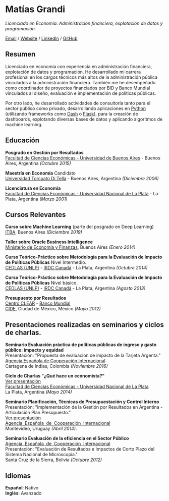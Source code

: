# Matías Grandi

_Licenciado en Economía. Administración financiera, explotación de datos y programación._ <br>

[Email](mailto:matiasgrandi@gmail.com) / [Website](https://matog.github.io/cv) / [LinkedIn](https://www.linkedin.com/in/matias-manuel-grandi-0903273//) / [GitHub](https://github.com/matog/) 

## Resumen
Licenciado en economía con experiencia en administración financiera, explotación de datos y programación.
He desarrollado mi carrera profesional en los cargos técnicos más altos de la administración pública vinculados a la administración financiera. También me he desempeñado como coordinador de proyectos financiados por BID y Banco Mundial vinculados al diseño, evaluación e implementación de políticas públicas.

Por otro lado, he desarrollado actividades de consultoría tanto para el sector público como privado, desarrollando aplicaciones en [Python](https://www.python.org/) (utilizando frameworks como [Dash](https://plotly.com/dash/) o [Flask](https://flask.palletsprojects.com/en/1.1.x/)), para la creación de dashboards, explotando diversas bases de datos y aplicando algoritmos de machine learning.

## Educación

**Posgrado en Gestión por Resultados**<br>
[Facultad de Ciencias Económicas - Universidad de Buenos Aires](https://www.economicas.uba.ar/) - Buenos Aires, Argentina _(Octubre 2015)_ <br>

**Maestría en Economía** Candidato<br>
[Universidad Torcuato Di Tella](https://www.utdt.edu/) - Buenos Aires, Argentina _(Diciembre 2006)_

**Licenciatura en Economía** <br>
[Facultad de Ciencias Económicas - Universidad Nacional de La Plata](https://www.econo.unlp.edu.ar/) - La Plata, Argentina _(Marzo 2001)_

## Cursos Relevantes

**Curso sobre Machine Learning** (parte del posgrado en Deep Learning)<br>
[ITBA](http://wwww.itba.edu.ar), Buenos Aires _(Diciembre 2019)_

**Taller sobre Oracle Business Intelligence** <br>
[Ministerio de Economía y Finanzas](http://wwww.mecon.gob.ar), Buenos Aires _(Enero 2014)_

**Curso Teórico-Práctico sobre Metodología para la Evaluación de Impacto de Políticas Públicas** Nivel Intermedio.<br>
[CEDLAS (UNLP)](https://www.cedlas.econo.unlp.edu.ar/) - [IRDC Canadá](https://www.idrc.ca/) - La Plata, Argentina _(Octubre 2014)_<br>

**Curso Teórico-Práctico sobre Metodología para la Evaluación de Impacto de Políticas Públicas** Nivel básico.<br>
[CEDLAS (UNLP)](https://www.cedlas.econo.unlp.edu.ar/) - [IRDC Canadá](https://www.idrc.ca/) - La Plata, Argentina _(Agosto 2013)_<br>

**Presupuesto por Resultados** <br>
[Centro CLEAR](https://clear-lac.org/) - [Banco Mundial](htttp://www.bancomundial.org/)<br>
[CIDE](htttp://www.bancomundial.org/), Ciudad de México, México _(Mayo 2012)_



## Presentaciones realizadas en seminarios y ciclos de charlas.
**Seminario Evaluación práctica de políticas públicas de ingreso y gasto público: impacto y equidad**<br> 
Presentación: "Propuesta de evaluación de impacto de la Tarjeta Argenta."<br>
[Agencia Española de Cooperación Internacional](http://www.aecidcf.org.co/) <br>
Cartagena de Indias, Colombia _(Noviembre 2016)_

**Ciclo de Charlas "¿Qué hace un economista?"**<br>
[Ver presentación](https://github.com/matog/Que_hace_un_economista)<br>
[Facultad de Ciencias Económicas - Universidad Nacional de La Plata](https://www.econo.unlp.edu.ar/) <br>
La Plata, Argentina _(Mayo 2014)_

**Seminario Planificación, Técnicas de Presupuestación y Control Interno** <br> 
Presentación: "Implementación de la Gestión por Resultados en Argentina - Articulación Plan Presupuesto."<br>
[Ver presentación](https://github.com/matog/articulacion_plan_presupuesto)<br>
[Agencia  Española  de  Cooperación  Internacional](https://www.aecid.org.uy/)<br>
Montevideo, Uruguay _(Abril 2014)_.

**Seminario Evaluación de la eficiencia en el Sector Público** <br>
[Agencia  Española  de  Cooperación  Internacional](https://cfce-santacruz.aecid.es/Paginas/default.aspx)<br>
Presentación: "Evaluación de Resultados e Impactos de Corto Plazo del Sistema Nacional de Microscopía."<br>
Santa Cruz de la Sierra, Bolivia _(Octubre 2012)_

## Idiomas
**Español**: Nativo <br>
**Inglés**: Avanzado
<br><br>
